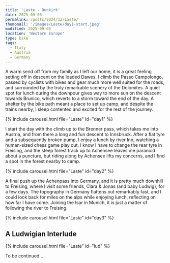 ```yaml
---
title: 'Laste - Dunkirk'
date: 2025-09-05
permalink: /posts/2024/12/Laste/
thumbnail: '/images/Laste/day1-start.jpeg'
modified: 2025-09-05
location: 'Western Europe'
type: bike
tags:
  - Italy
  - Austria
  - Germany
---
```


A warm send off from my family as I left our home, it is a great feeling setting off in descent on the loaded Dawes. I climb the Passo Campolongo, passed by cyclists with bikes and gear much more well suited for the roads, and surrounded by the truly remarkable scenery of the Dolomites. A quiet spot for lunch during the downpour gives way to more sun on the descent towards Brunico, which reverts to a storm toward the end of the day. A shelter by the bike path meant a place to set up camp, and despite the trains nearby, I sleep contented and excited for the rest of the journey.

{% include carousel.html file="Laste" id="day1" %}

I start the day with the climb up to the Brenner pass, which takes me into Austria, and from there a long and fun descent to Innsbruck. After a flat tyre and a subsequently broken pump, I enjoy a lunch by river Inn, watching a human-sized chess game play out. I know I have to change the rear tyre in Freising, and the steep forest track up to Achensee leaves me paranoid about a puncture, but riding along by Achensee lifts my concerns, and I find a spot in the forest nearby to camp.

{% include carousel.html file="Laste" id="day2" %}

A final push up the Achenpass into Germany, and it is pretty much downhill to Freising, where I visit some friends, Clara & Jonas (and baby Ludwig), for a few days. The topography in Germany flattens out remarkably fast, and I could look back for miles on the alps while enjoying lunch, reflecting on how far I have come. Joining the Isar in Munich, it is just a matter of following the river to Freising.

{% include carousel.html file="Laste" id="day3" %}

A Ludwigian Interlude
---
{% include carousel.html file="Laste" id="lud" %}

To be continued...